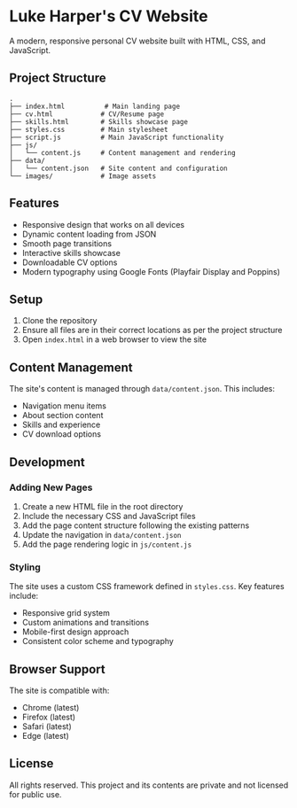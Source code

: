 # Luke Harper's CV Website

A modern, responsive personal CV website built with HTML, CSS, and JavaScript.

## Project Structure

```
.
├── index.html          # Main landing page
├── cv.html            # CV/Resume page
├── skills.html        # Skills showcase page
├── styles.css         # Main stylesheet
├── script.js          # Main JavaScript functionality
├── js/
│   └── content.js     # Content management and rendering
├── data/
│   └── content.json   # Site content and configuration
└── images/            # Image assets
```

## Features

- Responsive design that works on all devices
- Dynamic content loading from JSON
- Smooth page transitions
- Interactive skills showcase
- Downloadable CV options
- Modern typography using Google Fonts (Playfair Display and Poppins)

## Setup

1. Clone the repository
2. Ensure all files are in their correct locations as per the project structure
3. Open `index.html` in a web browser to view the site

## Content Management

The site's content is managed through `data/content.json`. This includes:
- Navigation menu items
- About section content
- Skills and experience
- CV download options

## Development

### Adding New Pages

1. Create a new HTML file in the root directory
2. Include the necessary CSS and JavaScript files
3. Add the page content structure following the existing patterns
4. Update the navigation in `data/content.json`
5. Add the page rendering logic in `js/content.js`

### Styling

The site uses a custom CSS framework defined in `styles.css`. Key features include:
- Responsive grid system
- Custom animations and transitions
- Mobile-first design approach
- Consistent color scheme and typography

## Browser Support

The site is compatible with:
- Chrome (latest)
- Firefox (latest)
- Safari (latest)
- Edge (latest)

## License

All rights reserved. This project and its contents are private and not licensed for public use. 